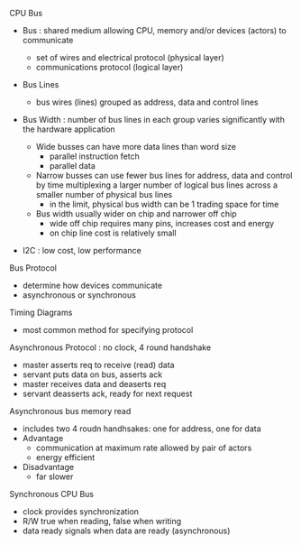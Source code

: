 CPU Bus 
* Bus : shared medium allowing CPU, memory and/or devices (actors) to communicate
  * set of wires and electrical protocol (physical layer)
  * communications protocol (logical layer)
 * Bus Lines
   * bus wires (lines) grouped as address, data and control lines
 * Bus Width : number of bus lines in each group varies significantly with the hardware application
   * Wide busses can have more data lines than word size
     * parallel instruction fetch
     * parallel data
   * Narrow busses can use fewer bus lines for address, data and control by time multiplexing a larger number of logical bus lines across a smaller number of physical bus lines
     * in the limit, physical bus width can be 1 trading space for time
   * Bus width usually wider on chip and narrower off chip
     * wide off chip requires many pins, increases cost and energy
     * on chip line cost is relatively small

* I2C : low cost, low performance

Bus Protocol
* determine how devices communicate
* asynchronous or synchronous

Timing Diagrams 
* most common method for specifying protocol

Asynchronous Protocol : no clock, 4 round handshake 
* master asserts req to receive (read) data
* servant puts data on bus, asserts ack
* master receives data and deaserts req
* servant deasserts ack, ready for next request

Asynchronous bus memory read 
* includes two 4 roudn handhsakes: one for address, one for data
* Advantage
  * communication at maximum rate allowed by pair of actors
  * energy efficient
* Disadvantage
  * far slower
 
Synchronous CPU Bus
* clock provides synchronization
* R/W true when reading, false when writing
* data ready signals when data are ready (asynchronous)


